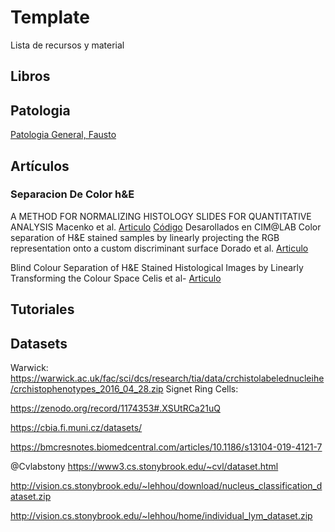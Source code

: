 # Template

Lista de recursos y material

## Libros
## Patologia
[Patologia General, Fausto](https://books.google.com.co/books/content?id=i2o24JW40wAC&printsec=frontcover&img=1&zoom=1&imgtk=AFLRE70L3nmzhdm0w6JL260U0KqI2UBrqv-IFtIfrz_YEddY2i7l5h7sHuXVZ2NYc5tcNfVCOkKN0VHhjfcP1gVXDZZPKzsnvnz_MNJ0LylZVdCqbSfHi5-TWyyBiEobvNabGPlr4v-Z)

## Artículos

### Separacion De Color h&E
A METHOD FOR NORMALIZING HISTOLOGY SLIDES FOR QUANTITATIVE ANALYSIS
Macenko et al.
[Articulo](http://wwwx.cs.unc.edu/~mn/sites/default/files/macenko2009.pdf)
[Código](https://github.com/mitkovetta/staining-normalization)
Desarollados en CIM@LAB
Color separation of H&E stained samples by linearly projecting the RGB representation onto a custom discriminant surface
Dorado et al.
[Articulo](https://www.spiedigitallibrary.org/conference-proceedings-of-spie/10160/101600P/Color-separation-of-HE-stained-samples-by-linearly-projecting-the/10.1117/12.2256966.short)

Blind Colour Separation of H&E Stained Histological Images by Linearly Transforming the Colour Space
Celis et al-
[Articulo](https://onlinelibrary.wiley.com/doi/abs/10.1111/jmi.12304)

## Tutoriales

## Datasets
Warwick:
https://warwick.ac.uk/fac/sci/dcs/research/tia/data/crchistolabelednucleihe/crchistophenotypes_2016_04_28.zip
Signet Ring Cells:

https://zenodo.org/record/1174353#.XSUtRCa21uQ

https://cbia.fi.muni.cz/datasets/

https://bmcresnotes.biomedcentral.com/articles/10.1186/s13104-019-4121-7

@Cvlabstony
https://www3.cs.stonybrook.edu/~cvl/dataset.html

http://vision.cs.stonybrook.edu/~lehhou/download/nucleus_classification_dataset.zip

http://vision.cs.stonybrook.edu/~lehhou/home/individual_lym_dataset.zip
	


